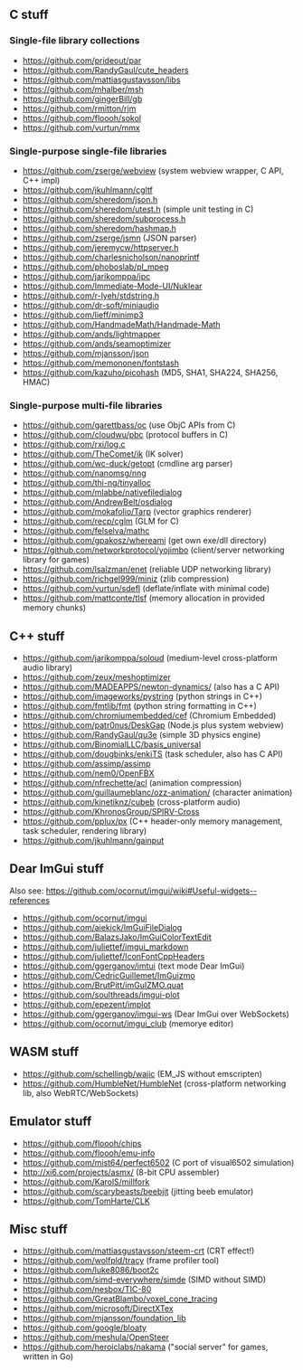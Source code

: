 ## C stuff

### Single-file library collections

- https://github.com/prideout/par 
- https://github.com/RandyGaul/cute_headers
- https://github.com/mattiasgustavsson/libs
- https://github.com/mhalber/msh 
- https://github.com/gingerBill/gb
- https://github.com/rmitton/rjm 
- https://github.com/floooh/sokol
- https://github.com/vurtun/mmx

### Single-purpose single-file libraries

- https://github.com/zserge/webview (system webview wrapper, C API, C++ impl)
- https://github.com/jkuhlmann/cgltf
- https://github.com/sheredom/json.h
- https://github.com/sheredom/utest.h (simple unit testing in C)
- https://github.com/sheredom/subprocess.h
- https://github.com/sheredom/hashmap.h
- https://github.com/zserge/jsmn (JSON parser)
- https://github.com/jeremycw/httpserver.h
- https://github.com/charlesnicholson/nanoprintf
- https://github.com/phoboslab/pl_mpeg
- https://github.com/jarikomppa/ipc
- https://github.com/Immediate-Mode-UI/Nuklear
- https://github.com/r-lyeh/stdstring.h
- https://github.com/dr-soft/miniaudio
- https://github.com/lieff/minimp3
- https://github.com/HandmadeMath/Handmade-Math
- https://github.com/ands/lightmapper
- https://github.com/ands/seamoptimizer
- https://github.com/mjansson/json
- https://github.com/memononen/fontstash
- https://github.com/kazuho/picohash (MD5, SHA1, SHA224, SHA256, HMAC)

### Single-purpose multi-file libraries

- https://github.com/garettbass/oc (use ObjC APIs from C)
- https://github.com/cloudwu/pbc (protocol buffers in C)
- https://github.com/rxi/log.c
- https://github.com/TheComet/ik (IK solver)
- https://github.com/wc-duck/getopt (cmdline arg parser)
- https://github.com/nanomsg/nng
- https://github.com/thi-ng/tinyalloc
- https://github.com/mlabbe/nativefiledialog
- https://github.com/AndrewBelt/osdialog
- https://github.com/mokafolio/Tarp (vector graphics renderer)
- https://github.com/recp/cglm (GLM for C)
- https://github.com/felselva/mathc
- https://github.com/gpakosz/whereami (get own exe/dll directory)
- https://github.com/networkprotocol/yojimbo (client/server networking library for games)
- https://github.com/lsalzman/enet (reliable UDP networking library)
- https://github.com/richgel999/miniz (zlib compression)
- https://github.com/vurtun/sdefl (deflate/inflate with minimal code)
- https://github.com/mattconte/tlsf (memory allocation in provided memory chunks)

## C++ stuff

- https://github.com/jarikomppa/soloud (medium-level cross-platform audio library)
- https://github.com/zeux/meshoptimizer
- https://github.com/MADEAPPS/newton-dynamics/ (also has a C API)
- https://github.com/imageworks/pystring (python strings in C++)
- https://github.com/fmtlib/fmt (python string formatting in C++)
- https://github.com/chromiumembedded/cef (Chromium Embedded)
- https://github.com/patr0nus/DeskGap (Node.js plus system webview)
- https://github.com/RandyGaul/qu3e (simple 3D physics engine)
- https://github.com/BinomialLLC/basis_universal
- https://github.com/dougbinks/enkiTS (task scheduler, also has C API)
- https://github.com/assimp/assimp
- https://github.com/nem0/OpenFBX
- https://github.com/nfrechette/acl (animation compression)
- https://github.com/guillaumeblanc/ozz-animation/ (character animation)
- https://github.com/kinetiknz/cubeb (cross-platform audio)
- https://github.com/KhronosGroup/SPIRV-Cross
- https://github.com/pplux/px (C++ header-only memory management, task scheduler, rendering library)
- https://github.com/jkuhlmann/gainput


## Dear ImGui stuff

Also see: https://github.com/ocornut/imgui/wiki#Useful-widgets--references

- https://github.com/ocornut/imgui
- https://github.com/aiekick/ImGuiFileDialog
- https://github.com/BalazsJako/ImGuiColorTextEdit
- https://github.com/juliettef/imgui_markdown
- https://github.com/juliettef/IconFontCppHeaders
- https://github.com/ggerganov/imtui (text mode Dear ImGui)
- https://github.com/CedricGuillemet/ImGuizmo
- https://github.com/BrutPitt/imGuIZMO.quat
- https://github.com/soulthreads/imgui-plot
- https://github.com/epezent/implot
- https://github.com/ggerganov/imgui-ws (Dear ImGui over WebSockets)
- https://github.com/ocornut/imgui_club (memorye editor)

## WASM stuff

- https://github.com/schellingb/wajic (EM_JS without emscripten)
- https://github.com/HumbleNet/HumbleNet (cross-platform networking lib, also WebRTC/WebSockets)

## Emulator stuff

- https://github.com/floooh/chips
- https://github.com/floooh/emu-info
- https://github.com/mist64/perfect6502 (C port of visual6502 simulation)
- http://xi6.com/projects/asmx/ (8-bit CPU assembler)
- https://github.com/KarolS/millfork
- https://github.com/scarybeasts/beebjit (jitting beeb emulator)
- https://github.com/TomHarte/CLK

## Misc stuff

- https://github.com/mattiasgustavsson/steem-crt (CRT effect!)
- https://github.com/wolfpld/tracy (frame profiler tool)
- https://github.com/luke8086/boot2c
- https://github.com/simd-everywhere/simde (SIMD without SIMD)
- https://github.com/nesbox/TIC-80
- https://github.com/GreatBlambo/voxel_cone_tracing
- https://github.com/microsoft/DirectXTex
- https://github.com/mjansson/foundation_lib
- https://github.com/google/bloaty
- https://github.com/meshula/OpenSteer
- https://github.com/heroiclabs/nakama ("social server" for games, written in Go)
